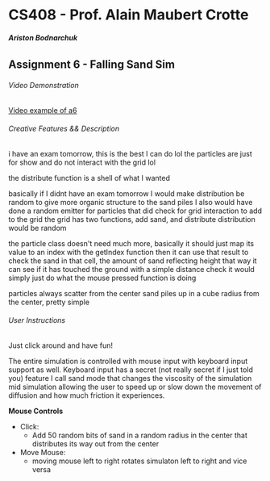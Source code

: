 # CS408 - Prof. Alain Maubert Crotte

###### **Ariston Bodnarchuk**

## Assignment 6 - Falling Sand Sim

###### Video Demonstration 
[Video example of a6](https://youtu.be/kLTPhqAAV5I)

###### Creative Features && Description 
  i have an exam tomorrow, this is the best I can do lol
 the particles are just for show and do not interact with the grid lol
 
 the distribute function is a shell of what I wanted
 
 basically if I didnt have an exam tomorrow I would make distribution be random to give more organic structure to the sand piles
 I also would have done a random emitter for particles that did check for grid interaction to add to the grid
 the grid has two functions, add sand, and distribute 
 distribution would be random 
 
 the particle class doesn't need much more, basically it should just map its value to an index with the getIndex function
 then it can use that result to check the sand in that cell, the amount of sand reflecting height
 that way it can see if it has touched the ground with a simple distance check
 it would simply just do what the mouse pressed function is doing
 
 particles always scatter from the center
 sand piles up in a cube radius from the center, pretty simple

###### User Instructions
Just click around and have fun!

The entire simulation is controlled with mouse input with keyboard input support as well. Keyboard input has a secret (not really secret if I just told you) feature I call sand mode that changes the viscosity of the simulation mid simulation allowing the user to speed up or slow down the movement of diffusion and how much friction it experiences.

**Mouse Controls**
- Click: 
     - Add 50 random bits of sand in a random radius in the center that distributes its way out from the center
- Move Mouse:
     - moving mouse left to right rotates simulaton left to right and vice versa 
